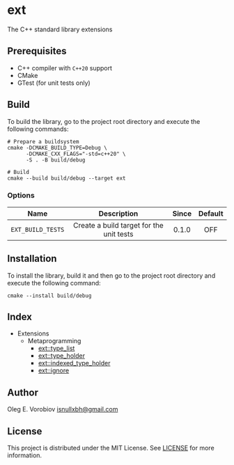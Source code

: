 # ext

The C++ standard library extensions

## Prerequisites

- C++ compiler with `C++20` support
- CMake
- GTest (for unit tests only)

## Build

To build the library, go to the project root directory and execute the following commands:

```shell
# Prepare a buildsystem
cmake -DCMAKE_BUILD_TYPE=Debug \
      -DCMAKE_CXX_FLAGS="-std=c++20" \
      -S . -B build/debug

# Build
cmake --build build/debug --target ext
```

### Options

|       Name        |               Description                | Since | Default |
|:-----------------:|:----------------------------------------:|:-----:|:-------:|
| `EXT_BUILD_TESTS` | Create a build target for the unit tests | 0.1.0 |   OFF   |

## Installation

To install the library, build it and then go to the project root directory and execute
the following command:

```shell
cmake --install build/debug
```

## Index

- Extensions
  - Metaprogramming
    - [ext::type_list](include/ext/type_list.hpp)
    - [ext::type_holder](include/ext/type_holder.hpp)
    - [ext::indexed_type_holder](include/ext/type_holder.hpp)
    - [ext::ignore](include/ext/ignore.hpp)

## Author

Oleg E. Vorobiov <isnullxbh@gmail.com>

## License

This project is distributed under the MIT License. See [LICENSE](LICENSE) for more information.
